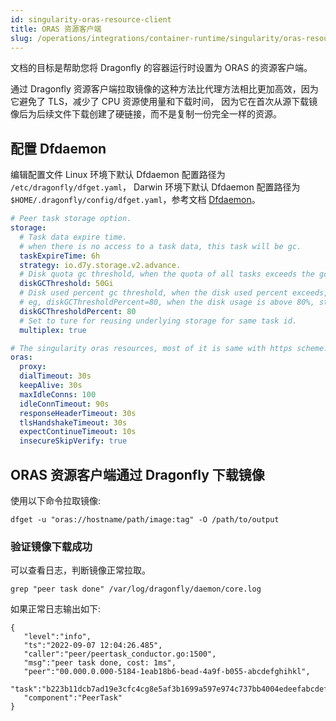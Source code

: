 ```yaml
---
id: singularity-oras-resource-client
title: ORAS 资源客户端
slug: /operations/integrations/container-runtime/singularity/oras-resource-client/
---
```


文档的目标是帮助您将 Dragonfly 的容器运行时设置为 ORAS 的资源客户端。

通过 Dragonfly 资源客户端拉取镜像的这种方法比代理方法相比更加高效，因为它避免了 TLS，减少了 CPU 资源使用量和下载时间，
因为它在首次从源下载镜像后为后续文件下载创建了硬链接，而不是复制一份完全一样的资源。

## 配置 Dfdaemon

编辑配置文件 Linux 环境下默认 Dfdaemon 配置路径为 `/etc/dragonfly/dfget.yaml`，
Darwin 环境下默认 Dfdaemon 配置路径为 `$HOME/.dragonfly/config/dfget.yaml`，参考文档 [Dfdaemon](../../reference/configuration/dfdaemon.md)。

```yaml
# Peer task storage option.
storage:
  # Task data expire time.
  # when there is no access to a task data, this task will be gc.
  taskExpireTime: 6h
  strategy: io.d7y.storage.v2.advance.
  # Disk quota gc threshold, when the quota of all tasks exceeds the gc threshold, the oldest tasks will be reclaimed.
  diskGCThreshold: 50Gi
  # Disk used percent gc threshold, when the disk used percent exceeds, the oldest tasks will be reclaimed.
  # eg, diskGCThresholdPercent=80, when the disk usage is above 80%, start to gc the oldest tasks.
  diskGCThresholdPercent: 80
  # Set to ture for reusing underlying storage for same task id.
  multiplex: true

# The singularity oras resources, most of it is same with https scheme.
oras:
  proxy:
  dialTimeout: 30s
  keepAlive: 30s
  maxIdleConns: 100
  idleConnTimeout: 90s
  responseHeaderTimeout: 30s
  tlsHandshakeTimeout: 30s
  expectContinueTimeout: 10s
  insecureSkipVerify: true
```

## ORAS 资源客户端通过 Dragonfly 下载镜像

使用以下命令拉取镜像:

```shell
dfget -u "oras://hostname/path/image:tag" -O /path/to/output
```

### 验证镜像下载成功

可以查看日志，判断镜像正常拉取。

```shell
grep "peer task done" /var/log/dragonfly/daemon/core.log
```

如果正常日志输出如下:

```shell
{
   "level":"info",
   "ts":"2022-09-07 12:04:26.485",
   "caller":"peer/peertask_conductor.go:1500",
   "msg":"peer task done, cost: 1ms",
   "peer":"00.000.0.000-5184-1eab18b6-bead-4a9f-b055-abcdefghihkl",
   "task":"b223b11dcb7ad19e3cfc4cg8e5af3b1699a597e974c737bb4004edeefabcdefgh",
   "component":"PeerTask"
}
```
